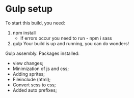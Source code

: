 # Gulp setup

To start this build, you need: 
1. npm install
    - If errors occur you need to run - npm i sass
2. gulp
Your build is up and running, you can do wonders!

Gulp assembly.
Packages installed:
  - view changes;
  - Minimization of js and css;
  - Adding sprites;
  - Fileinclude (html);
  - Convert scss to css;
  - Added auto prefixes;